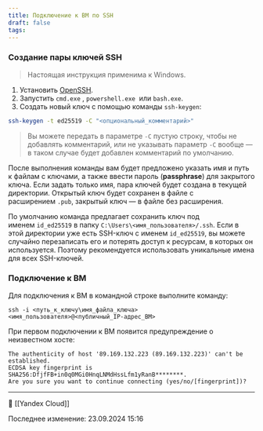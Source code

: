 ```yaml
---
title: Подключение к ВМ по SSH
draft: false
tags:
---
```

 ### Создание пары ключей SSH 
 
>  Настоящая инструкция применима к Windows.

1. Установить [OpenSSH](https://learn.microsoft.com/ru-ru/windows-server/administration/openssh/openssh_install_firstuse?tabs=gui&pivots=windows-server-2025).
2. Запустить `cmd.exe` , `powershell.exe`  или `bash.exe`.
3. Создать новый ключ с помощью команды `ssh-keygen`:
```bash
ssh-keygen -t ed25519 -C "<опциональный_комментарий>"
```
> Вы можете передать в параметре `-C` пустую строку, чтобы не добавлять комментарий, или не указывать параметр `-C` вообще — в таком случае будет добавлен комментарий по умолчанию.

После выполнения команды вам будет предложено указать имя и путь к файлам с ключами, а также ввести пароль (**passphrase**) для закрытого ключа. Если задать только имя, пара ключей будет создана в текущей директории. Открытый ключ будет сохранен в файле с расширением `.pub`, закрытый ключ — в файле без расширения.

По умолчанию команда предлагает сохранить ключ под именем `id_ed25519` в папку `C:\Users\<имя_пользователя>/.ssh`. Если в этой директории уже есть SSH-ключ с именем `id_ed25519`, вы можете случайно перезаписать его и потерять доступ к ресурсам, в которых он используется. Поэтому рекомендуется использовать уникальные имена для всех SSH-ключей.
### Подключение к ВМ
Для подключения к ВМ в командной строке выполните команду:

```
ssh -i <путь_к_ключу\имя_файла_ключа> <имя_пользователя>@<публичный_IP-адрес_ВМ>
```
При первом подключении к ВМ появится предупреждение о неизвестном хосте:

```
The authenticity of host '89.169.132.223 (89.169.132.223)' can't be established.
ECDSA key fingerprint is SHA256:DfjfFB+in0q0MGi0HnqLNMdHssLfm1yRanB********.
Are you sure you want to continue connecting (yes/no/[fingerprint])?
```

----
📂 [[Yandex Cloud]]

Последнее изменение: 23.09.2024 15:16